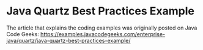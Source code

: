 # Java Quartz Best Practices Example #

The article that explains the coding examples was originally posted on Java Code Geeks:
https://examples.javacodegeeks.com/enterprise-java/quartz/java-quartz-best-practices-example/
